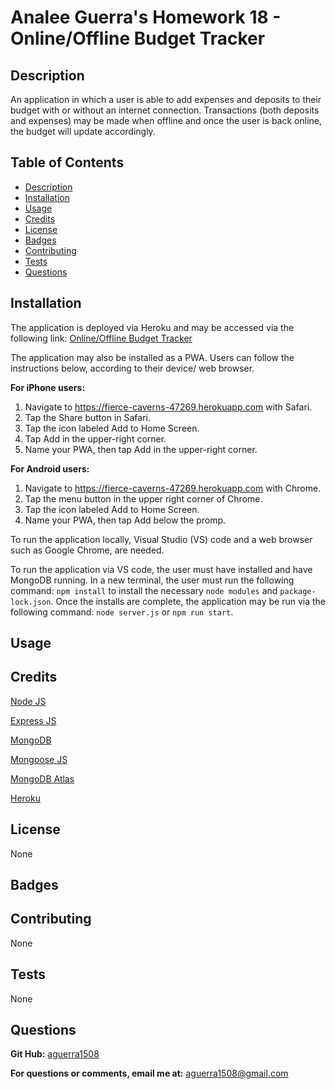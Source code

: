 # Analee Guerra's Homework 18 - Online/Offline Budget Tracker

## Description

An application in which a user is able to add expenses and deposits to their budget with or without an internet connection. Transactions (both deposits and expenses) may be made when offline and once the user is back online, the budget will update accordingly.

## Table of Contents

- [Description](#description)
- [Installation](#installation)
- [Usage](#usage)
- [Credits](#credits)
- [License](#license)
- [Badges](#badges)
- [Contributing](#contributing)
- [Tests](#tests)
- [Questions](#questions)

## Installation

The application is deployed via Heroku and may be accessed via the following link: [Online/Offline Budget Tracker](https://fierce-caverns-47269.herokuapp.com/ "Budget App")

The application may also be installed as a PWA. Users can follow the instructions below, according to their device/ web browser.

**For iPhone users:**

1. Navigate to https://fierce-caverns-47269.herokuapp.com with Safari.
2. Tap the Share button in Safari.
3. Tap the icon labeled Add to Home Screen.
4. Tap Add in the upper-right corner.
5. Name your PWA, then tap Add in the upper-right corner.

**For Android users:**

1. Navigate to https://fierce-caverns-47269.herokuapp.com with Chrome.
2. Tap the menu button in the upper right corner of Chrome.
3. Tap the icon labeled Add to Home Screen.
4. Name your PWA, then tap Add below the promp.

To run the application locally, Visual Studio (VS) code and a web browser such as Google Chrome, are needed.

To run the application via VS code, the user must have installed and have MongoDB running. In a new terminal, the user must run the following command: `npm install` to install the necessary `node modules` and `package-lock.json`. Once the installs are complete, the application may be run via the following command: `node server.js` or `npm run start`.

## Usage

## Credits

[Node JS](https://nodejs.org/en/ "Node JS")

[Express JS](https://expressjs.com/ "Express JS")

[MongoDB](https://docs.mongodb.com/manual/ "MongoDB")

[Mongoose JS](https://mongoosejs.com/docs/guide.html "Mongoose JS")

[MongoDB Atlas](https://www.mongodb.com/cloud/atlas "Mongo DB Atlas")

[Heroku](https://devcenter.heroku.com/ "Heroku")

## License

None

## Badges

## Contributing

None

## Tests

None

## Questions

**Git Hub:** [aguerra1508](https://github.com/aguerra1508 "Git Hub")

**For questions or comments, email me at:** aguerra1508@gmail.com
